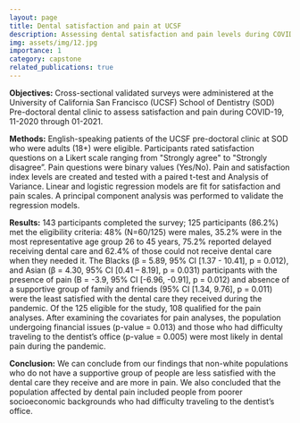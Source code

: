 ```yaml
---
layout: page
title: Dental satisfaction and pain at UCSF
description: Assessing dental satisfaction and pain levels during COVID-19
img: assets/img/12.jpg
importance: 1
category: capstone
related_publications: true
---
```


**Objectives:** 
Cross-sectional validated surveys were administered at the University of California San Francisco (UCSF) School of Dentistry (SOD) Pre-doctoral dental clinic to assess satisfaction and pain during COVID-19, 11-2020 through 01-2021.

**Methods:** 
English-speaking patients of the UCSF pre-doctoral clinic at SOD who were adults (18+) were eligible. Participants rated satisfaction questions on a Likert scale ranging from "Strongly agree" to "Strongly disagree”. Pain questions were binary values (Yes/No). Pain and satisfaction index levels are created and tested with a paired t-test and Analysis of Variance. Linear and logistic regression models are fit for satisfaction and pain scales. A principal component analysis was performed to validate the regression models.

**Results:**
143 participants completed the survey; 125 participants (86.2%) met the eligibility criteria: 48% (N=60/125) were males, 35.2% were in the most representative age group 26 to 45 years, 75.2% reported delayed receiving dental care and 62.4% of those could not receive dental care when they needed it. The Blacks (β = 5.89, 95% CI [1.37 - 10.41], p = 0.012), and Asian (β = 4.30, 95% CI [0.41 – 8.19], p = 0.031) participants with the presence of pain (B = -3.9, 95% CI [-6.96, -0.91], p = 0.012) and absence of a supportive group of family and friends (95% CI [1.34, 9.76], p = 0.011) were the least satisfied with the dental care they received during the pandemic. Of the 125 eligible for the study, 108 qualified for the pain analyses. After examining the covariates for pain analyses, the population undergoing financial issues (p-value = 0.013) and those who had difficulty traveling to the dentist’s office (p-value = 0.005) were most likely in dental pain during the pandemic. 

**Conclusion:** We can conclude from our findings that non-white populations who do not have a supportive group of people are less satisfied with the dental care they receive and are more in pain. We also concluded that the population affected by dental pain included people from poorer socioeconomic backgrounds who had difficulty traveling to the dentist’s office.